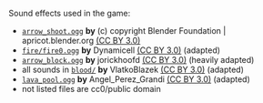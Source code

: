 Sound effects used in the game:

- [`arrow_shoot.ogg`](https://opengameart.org/content/sfxpunch) **by** (c) copyright Blender Foundation | apricot.blender.org [(CC BY 3.0)](https://creativecommons.org/licenses/by/3.0/)
- [`fire/fire0.ogg`](https://freesound.org/people/Dynamicell/sounds/17548/) **by** Dynamicell [(CC BY 3.0)](https://creativecommons.org/licenses/by/3.0/) (adapted)
- [`arrow_block.ogg`](https://freesound.org/people/jorickhoofd/sounds/160043/) **by** jorickhoofd [(CC BY 3.0)](https://creativecommons.org/licenses/by/3.0/) (heavily adapted)
- all sounds in [`blood/`](https://freesound.org/people/VlatkoBlazek/sounds/318592/) **by** VlatkoBlazek [(CC BY 3.0)](https://creativecommons.org/licenses/by/3.0/) (adapted)
- [`lava_pool.ogg`](https://freesound.org/people/Angel_Perez_Grandi/sounds/69397/) **by** Angel_Perez_Grandi [(CC BY 3.0)](https://creativecommons.org/licenses/by/3.0/) (adapted)
- not listed files are cc0/public domain

